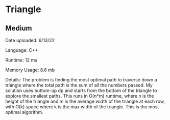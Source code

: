 
# Triangle

## Medium

Date uploaded: 6/13/22

Language: C++

Runtime: 12 ms

Memory Usage: 8.6 mb

Details: The problem is finding the most optimal path to traverse down a triangle where the total path is the sum of all the numbers passed. My solution uses buttom-up dp and starts from the bottom of the triangle to explore the smallest paths. This runs in O(n*m) runtime, where n is the height of the triangle and m is the average width of the triangle at each row, with O(k) space where k is the max width of the triangle. This is the most optimal algorithm.
